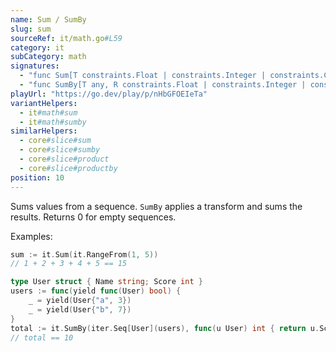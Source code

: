 ```yaml
---
name: Sum / SumBy
slug: sum
sourceRef: it/math.go#L59
category: it
subCategory: math
signatures:
  - "func Sum[T constraints.Float | constraints.Integer | constraints.Complex](collection iter.Seq[T]) T"
  - "func SumBy[T any, R constraints.Float | constraints.Integer | constraints.Complex](collection iter.Seq[T], iteratee func(item T) R) R"
playUrl: "https://go.dev/play/p/nHbGFOEIeTa"
variantHelpers:
  - it#math#sum
  - it#math#sumby
similarHelpers:
  - core#slice#sum
  - core#slice#sumby
  - core#slice#product
  - core#slice#productby
position: 10
---
```


Sums values from a sequence. `SumBy` applies a transform and sums the results. Returns 0 for empty sequences.

Examples:

```go
sum := it.Sum(it.RangeFrom(1, 5))
// 1 + 2 + 3 + 4 + 5 == 15
```

```go
type User struct { Name string; Score int }
users := func(yield func(User) bool) {
    _ = yield(User{"a", 3})
    _ = yield(User{"b", 7})
}
total := it.SumBy(iter.Seq[User](users), func(u User) int { return u.Score })
// total == 10
```



